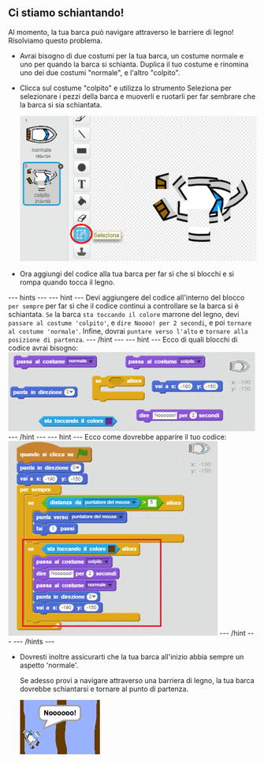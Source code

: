 ## Ci stiamo schiantando!

Al momento, la tua barca può navigare attraverso le barriere di legno! Risolviamo questo problema.

+ Avrai bisogno di due costumi per la tua barca, un costume normale e uno per quando la barca si schianta. Duplica il tuo costume e rinomina uno dei due costumi "normale", e l'altro "colpito".

+ Clicca sul costume "colpito" e utilizza lo strumento Seleziona per selezionare i pezzi della barca e muoverli e ruotarli per far sembrare che la barca si sia schiantata.
    
    ![screenshot](images/boat-hit-costume.png)

+ Ora aggiungi del codice alla tua barca per far sì che si blocchi e si rompa quando tocca il legno.

\--- hints \--- \--- hint \--- Devi aggiungere del codice all'interno del blocco `per sempre` per far sì che il codice continui a controllare se la barca si è schiantata. `Se` la barca `sta toccando il colore` marrone del legno, devi `passare al costume 'colpito'`, e `dire Noooo! per 2 secondi`, e poi `tornare al costume 'normale'`. Infine, dovrai `puntare verso l'alto` e `tornare alla posizione di partenza`. \--- /hint \--- \--- hint \--- Ecco di quali blocchi di codice avrai bisogno: ![screenshot](images/boat-hit-blocks.png) \--- /hint \--- \--- hint \--- Ecco come dovrebbe apparire il tuo codice: ![screenshot](images/boat-hit-code.png) \--- /hint \--- \--- /hints \---

+ Dovresti inoltre assicurarti che la tua barca all'inizio abbia sempre un aspetto 'normale'.
    
    Se adesso provi a navigare attraverso una barriera di legno, la tua barca dovrebbe schiantarsi e tornare al punto di partenza.
    
    ![screenshot](images/boat-crash.png)